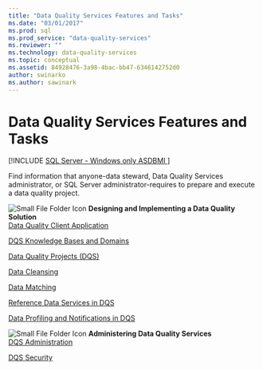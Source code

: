 ```yaml
---
title: "Data Quality Services Features and Tasks"
ms.date: "03/01/2017"
ms.prod: sql
ms.prod_service: "data-quality-services"
ms.reviewer: ""
ms.technology: data-quality-services
ms.topic: conceptual
ms.assetid: 84928476-3a98-4bac-bb47-6346142752d0
author: swinarko
ms.author: sawinark
---
```

# Data Quality Services Features and Tasks

[!INCLUDE [SQL Server - Windows only ASDBMI  ](../includes/applies-to-version/sql-windows-only-asdbmi.md)]

  Find information that anyone-data steward, Data Quality Services administrator, or SQL Server administrator-requires to prepare and execute a data quality project.  
  
 ![Small File Folder Icon](https://docs.microsoft.com/analysis-services/analysis-services/media/filefolder-small.png "Small File Folder Icon") **Designing and Implementing a Data Quality Solution**  
 [Data Quality Client Application](../data-quality-services/data-quality-client-application.md)  
  
 [DQS Knowledge Bases and Domains](../data-quality-services/dqs-knowledge-bases-and-domains.md)  
  
 [Data Quality Projects &#40;DQS&#41;](../data-quality-services/data-quality-projects-dqs.md)  
  
 [Data Cleansing](../data-quality-services/data-cleansing.md)  
  
 [Data Matching](../data-quality-services/data-matching.md)  
  
 [Reference Data Services in DQS](../data-quality-services/reference-data-services-in-dqs.md)  
  
 [Data Profiling and Notifications in DQS](../data-quality-services/data-profiling-and-notifications-in-dqs.md)  
  
 ![Small File Folder Icon](https://docs.microsoft.com/analysis-services/analysis-services/media/filefolder-small.png "Small File Folder Icon") **Administering Data Quality Services**  
 [DQS Administration](../data-quality-services/dqs-administration.md)  
  
 [DQS Security](../data-quality-services/dqs-security.md)  
  
  
